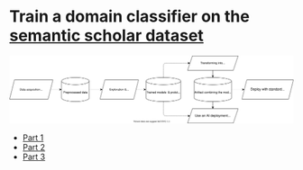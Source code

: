 # Train a domain classifier on the [semantic scholar dataset](https://api.semanticscholar.org/corpus)

![steps](diagrams/scope.svg)

- [Part 1](data.ipynb)
- [Part 2](train.ipynb)
- [Part 3](deploy.ipynb)
